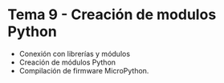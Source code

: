 # Tema 9 - Creación de modulos Python

- Conexión con librerías y módulos 
- Creación de módulos Python 
- Compilación de firmware MicroPython.